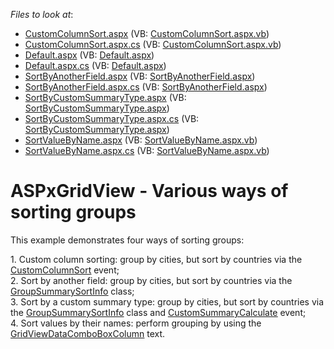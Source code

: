 <!-- default file list -->
*Files to look at*:

* [CustomColumnSort.aspx](./CS/WebSite/CustomColumnSort.aspx) (VB: [CustomColumnSort.aspx.vb](./VB/WebSite/CustomColumnSort.aspx.vb))
* [CustomColumnSort.aspx.cs](./CS/WebSite/CustomColumnSort.aspx.cs) (VB: [CustomColumnSort.aspx.vb](./VB/WebSite/CustomColumnSort.aspx.vb))
* [Default.aspx](./CS/WebSite/Default.aspx) (VB: [Default.aspx](./VB/WebSite/Default.aspx))
* [Default.aspx.cs](./CS/WebSite/Default.aspx.cs) (VB: [Default.aspx](./VB/WebSite/Default.aspx))
* [SortByAnotherField.aspx](./CS/WebSite/SortByAnotherField.aspx) (VB: [SortByAnotherField.aspx](./VB/WebSite/SortByAnotherField.aspx))
* [SortByAnotherField.aspx.cs](./CS/WebSite/SortByAnotherField.aspx.cs) (VB: [SortByAnotherField.aspx](./VB/WebSite/SortByAnotherField.aspx))
* [SortByCustomSummaryType.aspx](./CS/WebSite/SortByCustomSummaryType.aspx) (VB: [SortByCustomSummaryType.aspx](./VB/WebSite/SortByCustomSummaryType.aspx))
* [SortByCustomSummaryType.aspx.cs](./CS/WebSite/SortByCustomSummaryType.aspx.cs) (VB: [SortByCustomSummaryType.aspx](./VB/WebSite/SortByCustomSummaryType.aspx))
* [SortValueByName.aspx](./CS/WebSite/SortValueByName.aspx) (VB: [SortValueByName.aspx.vb](./VB/WebSite/SortValueByName.aspx.vb))
* [SortValueByName.aspx.cs](./CS/WebSite/SortValueByName.aspx.cs) (VB: [SortValueByName.aspx.vb](./VB/WebSite/SortValueByName.aspx.vb))
<!-- default file list end -->
# ASPxGridView - Various ways of sorting groups


<p>This example demonstrates four ways of sorting groups:</p><p>1. Custom column sorting: group by cities, but sort by countries via the <a href="http://documentation.devexpress.com/#Silverlight/DevExpressAgDataGridAgDataGrid_CustomColumnSorttopic"><u>CustomColumnSort</u></a> event;<br />
2. Sort by another field: group by cities, but sort by countries via the <a href="http://documentation.devexpress.com/#WindowsForms/DevExpressXtraGridColumnsGroupSummarySortInfoMembersTopicAll"><u>GroupSummarySortInfo</u></a> class;<br />
3. Sort by a custom summary type: group by cities, but sort by countries via the <a href="http://documentation.devexpress.com/#WindowsForms/DevExpressXtraGridColumnsGroupSummarySortInfoMembersTopicAll"><u>GroupSummarySortInfo</u></a> class and <a href="http://documentation.devexpress.com/#AspNet/DevExpressWebASPxGridViewASPxGridView_CustomSummaryCalculatetopic"><u>CustomSummaryCalculate</u></a> event;<br />
4. Sort values by their names: perform grouping by using the <a href="http://documentation.devexpress.com/#AspNet/DevExpressWebASPxGridViewGridViewDataComboBoxColumnMembersTopicAll"><u>GridViewDataComboBoxColumn</u></a> text.</p>

<br/>


